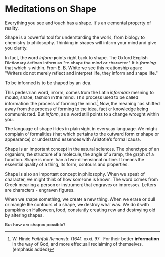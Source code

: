 # Meditations on Shape

Everything you see and touch has a shape. It's an elemental property of reality.

Shape is a powerful tool for understanding the world, from biology to chemistry to philosophy. Thinking in shapes will inform your mind and give you clarity.

In fact, the word _inform_ points right back to shape. The Oxford English Dictionary defines inform as "to shape the mind or character." It is _forming_ that which is within. From E. B. White we see this relationship again: "Writers do not merely reflect and interpret life, they inform and shape life."

To be informed is to be shaped by an idea. 

This pedestrian word, inform, comes from the Latin _informare_ meaning to mould, shape, fashion in the mind. This process used to be called information: the process of forming the mind.[^1] Now, the meaning has shifted away from the process of forming to the idea, fact or knowledge being communicated. But _inform_, as a word still points to a change wrought within you.

The language of shape hides in plain sight in everyday language. We might complain of formalities (that which pertains to the outward form or shape or appearance) or understand essences with Aristotle's formal cause.

Shape is an important concept in the natural sciences. The phenotype of an organism, the structure of a molecule, the angle of a ramp, the graph of a function. Shape is more than a two-dimensional outline. It means the essential quality of a thing, its form, contours and properties.

Shape is also an important concept in philosophy. When we speak of character, we might think of how someone is known. The word comes from Greek meaning a person or instrument that engraves or impresses. Letters are characters - engraven figures.

When we shape something, we create a new thing. When we erase or dull or mangle the contours of a shape, we destroy what was. We do it with pumpkins on Halloween, food, constantly creating new and destroying old by altering shapes.

But how are shapes possible?



[^1]: W. Hinde _Faithfull Remonstr._ (1641) xxxi. 97   For their better **information** in the way of God, and more effectuall reclaiming of themselves. (emphasis added)